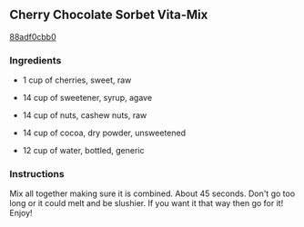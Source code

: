 ## Cherry Chocolate Sorbet Vita-Mix

[88adf0cbb0](http://www.food.com/recipe/cherry-chocolate-sorbet-vita-mix-465419)

### Ingredients

 - 1 cup of cherries, sweet, raw

 - 14 cup of sweetener, syrup, agave

 - 14 cup of nuts, cashew nuts, raw

 - 14 cup of cocoa, dry powder, unsweetened

 - 12 cup of water, bottled, generic

### Instructions

Mix all together making sure it is combined. About 45 seconds. Don't go too long or it could melt and be slushier. If you want it that way then go for it! Enjoy!